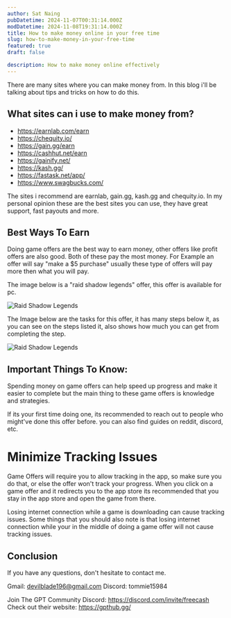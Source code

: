 ```yaml
---
author: Sat Naing
pubDatetime: 2024-11-07T00:31:14.000Z
modDatetime: 2024-11-08T19:31:14.000Z
title: How to make money online in your free time
slug: how-to-make-money-in-your-free-time
featured: true
draft: false

description: How to make money online effectively
---
```


There are many sites where you can make money from. In this blog i'll be talking about tips and tricks on how to do this. 

## What sites can i use to make money from?

- https://earnlab.com/earn
- https://chequity.io/
- https://gain.gg/earn
- https://cashhut.net/earn
- https://gainify.net/
- https://kash.gg/
- https://fastask.net/app/
- https://www.swagbucks.com/

The sites i recommend are earnlab, gain.gg, kash.gg and chequity.io.
In my personal opinion these are the best sites you can use, they have great support, fast payouts and more.

## Best Ways To Earn

Doing game offers are the best way to earn money, other offers like profit offers are also good. Both of these pay the most money. For Example an offer will say "make a $5 purchase" usually these type of offers will pay more then what you will pay. 

The image below is a "raid shadow legends" offer, this offer is available for pc.

![Raid Shadow Legends](@assets/images/raid1.PNG)

The Image below are the tasks for this offer, it has many steps below it, as you can see on the steps listed it, also shows how much you can get from completing the step. 

![Raid Shadow Legends](@assets/images/raid2.png)

## Important Things To Know:

Spending money on game offers can help speed up progress and make it easier to complete but the main thing to these game offers is knowledge and strategies. 

If its your first time doing one, its recommended to reach out to people who might've done this offer before. you can also find guides on reddit, discord, etc.

# Minimize Tracking Issues 

Game Offers will require you to allow tracking in the app, so make sure you do that, or else the offer won't track your progress. When you click on a game offer and it redirects you to the app store its recommended that you stay in the app store and open the game from there.

Losing internet connection while a game is downloading can cause tracking issues. Some things that you should also note is that losing internet connection while your in the middle of doing a game offer will not cause tracking issues. 

## Conclusion

If you have any questions, don't hesitate to contact me. 

Gmail: devilblade196@gmail.com
Discord: tommie15984

Join The GPT Community Discord: https://discord.com/invite/freecash
Check out their website: https://gpthub.gg/
